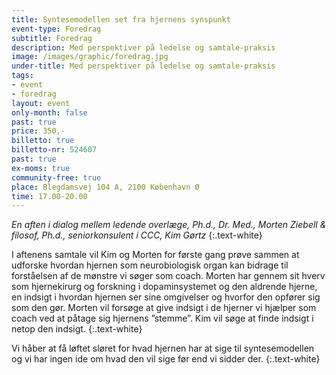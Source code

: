 ```yaml
---
title: Syntesemodellen set fra hjernens synspunkt
event-type: Foredrag
subtitle: Foredrag
description: Med perspektiver på ledelse og samtale-praksis
image: /images/graphic/foredrag.jpg
under-title: Med perspektiver på ledelse og samtale-praksis
tags:
- event
- foredrag
layout: event
only-month: false
past: true
price: 350,-
billetto: true
billetto-nr: 524607
past: true
ex-moms: true
community-free: true
place: Blegdamsvej 104 A, 2100 København Ø
time: 17.00-20.00
---
```



*En aften i dialog mellem ledende overlæge, Ph.d., Dr. Med., Morten Ziebell & filosof, Ph.d., seniorkonsulent i CCC, Kim Gørtz*
{:.text-white}

I aftenens samtale vil Kim og Morten for første gang prøve sammen at udforske hvordan hjernen som neurobiologisk organ kan bidrage til forståelsen af de mønstre vi søger som coach. Morten har gennem sit hverv som hjernekirurg og forskning i dopaminsystemet og den aldrende hjerne, en indsigt i hvordan hjernen ser sine omgivelser og hvorfor den opfører sig som den gør. Morten vil forsøge at give indsigt i de hjerner vi hjælper som coach ved at påtage sig hjernens ”stemme”. Kim vil søge at finde indsigt i netop den indsigt.
{:.text-white}
 
Vi håber at få løftet sløret  for hvad hjernen har at sige til syntesemodellen og vi har ingen ide om hvad den vil sige før end vi sidder der.
{:.text-white}